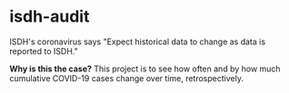 # isdh-audit
ISDH's coronavirus says "Expect historical data to change as data is reported to ISDH."

<b>Why is this the case?</b> This project is to see how often and by how much cumulative COVID-19 cases change over time, retrospectively.
